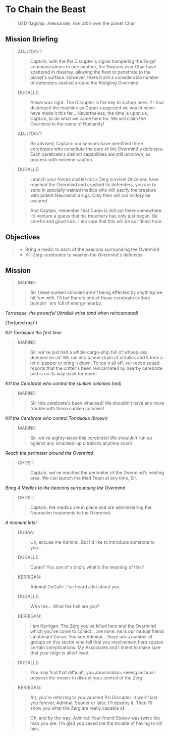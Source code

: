 # To Chain the Beast

> UED flagship, Aleksander, low orbit over the planet Char

## Mission Briefing

> ADJUTANT:
>> Captain, with the Psi Disrupter's signal hampering the Zergs' communications to one another, the Swarms over Char have scattered in disarray, allowing the fleet to penetrate to the planet's surface. However, there it still a considerable number of defenders nestled around the fledgling Overmind.

> DUGALLE:
>> Alexei was right. The Disrupter is the key to victory here. If I had destroyed the machine as Duran suggested we would never have made it this far... Nevertheless, the time is upon us, Captain, to do what we came here for. We will claim the Overmind in the name of Humanity!

> ADJUTANT:
>> Be advised, Captain: our sensors have identified three cerebrates who constitute the core of the Overmind's defenses. Each cerebrate's distinct capabilities are still unknown, so process with extreme caution.

> DUGALLE:
>> Launch your forces and let not a Zerg survive! Once you have reached the Overmind and crushed its defenders, you are to send in specially trained medics who will pacify the creature with potent Neurostim drugs. Only then will our victory be assured.
>>
>> And Captain, remember that Duran is still out there somewhere. I'd venture a guess that his treachery has only just begun. Be careful and good luck. I am sure that this will be our finest hour.

## Objectives

> - Bring a medic to each of the beacons surrounding the Overmind
> - Kill Zerg cerebrates to weaken the Overmind's defenses

## Mission

> MARINE:
>> Sir, these sunken colonies aren't being effected by anything we hit 'em with. I'll bet there's one of those cerebrate critters pumpin' 'em full of energy nearby.

_Torrasque, the powerful Ultralisk arise (and when reincarnated)_

(Tortured roar!)

_Kill Torrasque the first time_

> MARINE:
>> Sir, we've just had a whole cargo-ship full of whoop-ass dumped on us! We ran into a new strain of ultralisk and it took a lot o' pepper to bring it down. To top it all off, our recon squad reports that the critter's been reincarnated by nearby cerebrate and is on its way back for more!

_Kill the Cerebrate who control the sunken colonies (red)_

> MARINE:
>> Sir, this cerebrate's been whacked! We shouldn't have any more trouble with those sunken colonies!

_Kill the Cerebrate who control Torrasque (brown)_

> MARINE:
>> Sir, we've eighty-sixed this cerebrate! We shouldn't run up against any smacked-up ultralisks anytime soon!

_Reach the perimeter around the Overmind_

> GHOST:
>> Captain, we've reached the perimeter of the Overmind's nesting area. We can launch the Med Team at any time, Sir.

_Bring 4 Medics to the beacons surrounding the Overmind_

> GHOST:
>> Captain, the medics are in place and are administering the Neurostim
 treatments to the Overmind.

 _A moment later_

 > DURAN:
 >> Uh, excuse me Admiral. But I'd like to introduce someone to you...

 > DUGALLE:
 >> Duran? You son of a bitch, what's the meaning of this?

 > KERRIGAN:
 >> Admiral DuGalle. I've heard a lot about you.

 > DUGALLE:
 >> Who the... What the hell are you?

 > KERRIGAN:
 >> I am Kerrigan. The Zerg you've killed here and the Overmind which you've come to collect... are mine. As is our mutual friend Lieutenant Duran. You see Admiral... there are a number of groups on this sector who fell that you involvement here causes certain complications. My Associates and I intent to make sure that your reign is short lived.

 > DUGALLE:
 >> You may find that difficult, you abomination, seeing as how I possess the means to disrupt your control of the Zerg.

 > KERRIGAN:
 >> Ah, you're referring to you vaunted Psi Disrupter. It won't last you forever, Admiral. Sooner or later, I'll destroy it. Then I'll show you what the Zerg are really capable of.
 >>
 >> Oh, and by the way, Admiral: Your friend Stukov was twice the man you are. I'm glad you saved me the trouble of having to kill him...